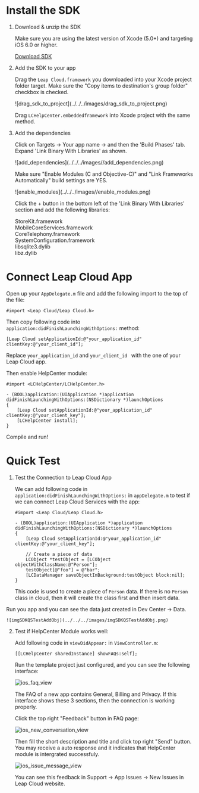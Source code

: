 # Install the SDK

1. Download & unzip the SDK

	Make sure you are using the latest version of Xcode (5.0+) and targeting iOS 6.0 or higher.
	
	<a class="download-sdk" href="https://raw.githubusercontent.com/LeapAppServices/LAS-SDK-Release/master/iOS/v1.5.0/LASAll-v1.5.0.zip">Download SDK</a>


2. Add the SDK to your app

	Drag the `Leap Cloud.framework` you downloaded into your Xcode project folder target. Make sure the "Copy items to destination's group folder" checkbox is checked.
	
	<p class="image-wrapper">
	![drag_sdk_to_project](../../../images/drag_sdk_to_project.png)

	Drag `LCHelpCenter.embeddedframework` into Xcode project with the same method.

3. Add the dependencies

	Click on Targets → Your app name → and then the 'Build Phases' tab.</br>
	Expand 'Link Binary With Libraries' as shown.
	
	<p class="image-wrapper">
	![add_dependencies](../../../images//add_dependencies.png)
	
    Make sure "Enable Modules (C and Objective-C)" and "Link Frameworks Automatically" build settings are YES.
    
    <p class="image-wrapper">
    ![enable_modules](../../../images//enable_modules.png)
    
	Click the + button in the bottom left of the 'Link Binary With Libraries' section and add the following libraries:
	
	StoreKit.framework</br>
	MobileCoreServices.framework</br>
	CoreTelephony.framework</br>
	SystemConfiguration.framework</br>
	libsqlite3.dylib</br>
	libz.dylib</br>

# Connect Leap Cloud App

Open up your `AppDelegate.m` file and add the following import to the top of the file:

```objc
#import <Leap Cloud/Leap Cloud.h>
```

Then copy following code into `application:didFinishLaunchingWithOptions:` method:

```objc
[Leap Cloud setApplicationId:@"your_application_id" clientKey:@"your_client_id"];
```

Replace `your_application_id` and `your_client_id ` with the one of your Leap Cloud app.

Then enable HelpCenter module:

```
#import <LCHelpCenter/LCHelpCenter.h>

- (BOOL)application:(UIApplication *)application didFinishLaunchingWithOptions:(NSDictionary *)launchOptions
{
	[Leap Cloud setApplicationId:@"your_application_id" clientKey:@"your_client_key"];
	[LCHelpCenter install];
}
```

Compile and run!

# Quick Test

1. Test the Connection to Leap Cloud App

	We can add following code in `application:didFinishLaunchingWithOptions:` in `appDelegate.m` to test if we can connect Leap Cloud Services with the app:


	```objc
	#import <Leap Cloud/Leap Cloud.h>

	- (BOOL)application:(UIApplication *)application didFinishLaunchingWithOptions:(NSDictionary *)launchOptions
	{
		[Leap Cloud setApplicationId:@"your_application_id" clientKey:@"your_client_key"];

		// Create a piece of data
		LCObject *testObject = [LCObject objectWithClassName:@"Person"];
		testObject[@"foo"] = @"bar";
		[LCDataManager saveObjectInBackground:testObject block:nil];
	}
	```

	This code is used to create a piece of `Person` data. If there is no `Person` class in cloud, then it will create the class first and then insert data. 

Run you app and you can see the data just created in Dev Center -> Data.

	![imgSDKQSTestAddObj](../../../images/imgSDKQSTestAddObj.png)

2. Test if HelpCenter Module works well: 
	
	Add following code in `viewDidAppear:` in `ViewController.m`:
	
	```
	[[LCHelpCenter sharedInstance] showFAQs:self];
	```
	
	Run the template project just configured, and you can see the following interface:
	
	![ios_faq_view](../../../images/ios_faq_view.png)
	
	The FAQ of a new app contains General, Billing and Privacy. If this interface shows these 3 sections, then the connection is working properly.
	
	Click the top right "Feedback" button in FAQ page:
	
	![ios_new_conversation_view](../../../images/ios_new_conversation_view.png)
	
	Then fill the short description and title and click top right "Send" button. You may receive a auto response and it indicates that HelpCenter module is intergrated successfuly.
	
	![ios_issue_message_view](../../../images/ios_issue_message_view.png)
	
	You can see this feedback in Support -> App Issues -> New Issues in Leap Cloud website.
